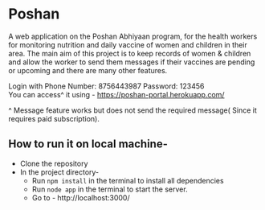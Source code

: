 # Poshan
A web application on the Poshan Abhiyaan program, for the health workers for monitoring nutrition and daily vaccine of women and children in their area.
The main aim of this project is to keep records of women & children and allow the worker to send them messages if their vaccines are pending or upcoming and there are many other features.

Login with Phone Number: 8756443987 Password: 123456 <br/>
You can access^ it using - https://poshan-portal.herokuapp.com/ </br>

^ Message feature works but does not send the required message( Since it requires paid subscription).
## How to run it on local machine-
* Clone the repository
* In the project directory-
  * Run ``` npm install ``` in the terminal to install all dependencies
  * Run ``` node app ``` in the terminal to start the server.
  * Go to - http://localhost:3000/

